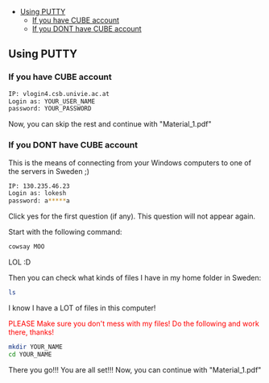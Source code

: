 -   [Using PUTTY](#using-putty)
    -   [If you have CUBE account](#if-you-have-cube-account)
    -   [If you DONT have CUBE account](#if-you-dont-have-cube-account)

Using PUTTY
-----------

### If you have CUBE account

``` bash
IP: vlogin4.csb.univie.ac.at
Login as: YOUR_USER_NAME
password: YOUR_PASSWORD
```

Now, you can skip the rest and continue with "Material\_1.pdf"

### If you DONT have CUBE account

This is the means of connecting from your Windows computers to one of the servers in Sweden ;)

``` bash
IP: 130.235.46.23
Login as: lokesh
password: a*****a
```

Click yes for the first question (if any). This question will not appear again.

Start with the following command:

``` bash
cowsay MOO
```

LOL :D

Then you can check what kinds of files I have in my home folder in Sweden:

``` bash
ls
```

I know I have a LOT of files in this computer!

<span style="color:red"> PLEASE Make sure you don't mess with my files! Do the following and work there, thanks! </span>

``` bash
mkdir YOUR_NAME
cd YOUR_NAME
```

There you go!!! You are all set!!! Now, you can continue with "Material\_1.pdf"
